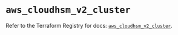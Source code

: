 # `aws_cloudhsm_v2_cluster`

Refer to the Terraform Registry for docs: [`aws_cloudhsm_v2_cluster`](https://registry.terraform.io/providers/hashicorp/aws/6.3.0/docs/resources/cloudhsm_v2_cluster).
